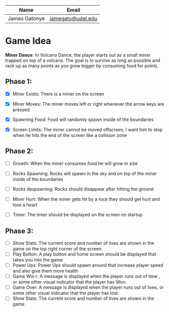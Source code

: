 | Name          | Email             |
|---------------|-------------------|
| James Gatonye | jamegato@udel.edu |

# Game Idea

**Miner Dance**: In Volcano Dance, the player starts out as a small miner trapped on top of a volcano. The goal is to survive as long as possible and rack up as many points as you grow bigger by consuming food for points. 
## Phase 1: 
- [X] Miner Exists: There is a miner on the screen
- [X] Miner Moves: The miner moves left or right whenever the arrow keys are pressed 
- [X] Spawning Food: Food will randomly spawn inside of the boundaries
- [X] Screen Limits: The miner cannot be moved offscreen, I want him to stop when he hits the end of the screen like a collision zone


## Phase 2: 
- [ ] Growth: When the miner consumes food he will grow in size
- [ ] Rocks Spawning: Rocks will spawn in the sky and on top of the miner inside of the boundaries
- [ ] Rocks despawning: Rocks should disappear after hitting the ground
- [ ] Miner Hurt: When the miner gets hit by a rock they should get hurt and lose a heart
- [ ] Timer: The timer should be displayed on the screen on startup


## Phase 3: 
- [ ] Show Stats: The current score and number of lives are shown in the game on the top right corner of the screen.
- [ ] Play Button: A play button and home screen should be displayed that takes you into the game 
- [ ] Power Ups: Power Ups should spawn around that increase player speed and also give them more health 
- [ ] Game Win r: A message is displayed when the player runs out of time , or some other visual indicator that the player has Won.
- [ ] Game Over: A message is displayed when the player runs out of lives, or some other visual indicator that the player has lost.
- [ ] Show Stats: The current score and number of lives are shown in the game
